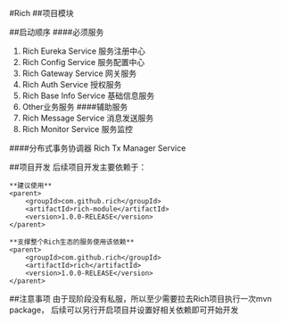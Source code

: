 #Rich
##项目模块

##启动顺序
####必须服务
1. Rich Eureka Service 服务注册中心
2. Rich Config Service 服务配置中心
2. Rich Gateway Service 网关服务
3. Rich Auth Service 授权服务
4. Rich Base Info Service 基础信息服务
5. Other业务服务
####辅助服务
1. Rich Message Service 消息发送服务
2. Rich Monitor Service 服务监控

####分布式事务协调器
Rich Tx Manager Service

##项目开发
后续项目开发主要依赖于：
~~~
**建议使用**
<parent>
    <groupId>com.github.rich</groupId>
    <artifactId>rich-module</artifactId>
    <version>1.0.0-RELEASE</version>
</parent>

**支撑整个Rich生态的服务使用该依赖**
<parent>
    <groupId>com.github.rich</groupId>
    <artifactId>rich</artifactId>
    <version>1.0.0-RELEASE</version>
</parent>
~~~

##注意事项
由于现阶段没有私服，所以至少需要拉去Rich项目执行一次mvn package，
后续可以另行开启项目并设置好相关依赖即可开始开发




